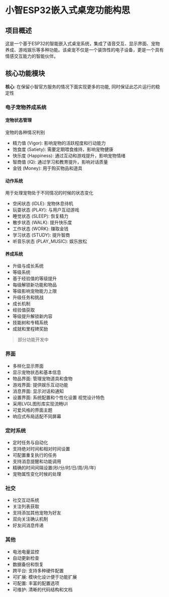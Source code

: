 # 小智ESP32嵌入式桌宠功能构思
## 项目概述
这是一个基于ESP32的智能嵌入式桌宠系统，集成了语音交互、显示界面、宠物养成、游戏娱乐等多种功能。该桌宠不仅是一个装饰性的电子设备，更是一个具有情感交互能力的智能伙伴。

## 核心功能模块

**核心**: 在保留小智官方服务的情况下面实现更多的功能, 同时保证此芯片运行的稳定性

### 电子宠物养成系统

#### 宠物状态管理

宠物的各种情况判别

+ 精力值 (Vigor): 影响宠物的活跃程度和行动能力
+ 饱食度 (Satiety): 需要定期喂食维持，影响宠物健康
+ 快乐度 (Happiness): 通过互动和游戏提升，影响宠物情绪
+ 智商值 (IQ): 通过学习和教育提升，影响对话质量
+ 金钱 (Money): 用于购买物品和道具

#### 动作系统

用于处理宠物处于不同情况的时候的状态变化

+ 空闲状态 (IDLE): 宠物休息待机
+ 玩耍状态 (PLAY): 与用户互动游戏
+ 睡觉状态 (SLEEP): 恢复精力
+ 散步状态 (WALK): 提升快乐度
+ 工作状态 (WORK): 赚取金钱
+ 学习状态 (STUDY): 提升智商
+ 听音乐状态 (PLAY_MUSIC): 娱乐放松

#### 养成系统

+ 升级与成长系统
+ 等级系统
+ 基于经验值的等级提升
+ 每级解锁新功能和物品
+ 等级影响宠物能力上限
+ 升级任务和挑战
+ 成长机制
+ 经验值获取
+ 等级提升解锁新内容
+ 技能树和专精系统
+ 成就和里程碑奖励

> 部分功能开发中

### 界面

+ 多样化显示界面
+ 显示宠物状态和基本信息
+ 物品界面: 管理宠物道具和食物
+ 游戏界面: 提供娱乐互动功能
+ 消息界面: 显示对话和通知
+ 设置界面: 系统配置和个性化设置
    视觉设计特色
+ 采用LVGL图形库实现流畅UI
+ 可爱风格的界面主题
+ 响应式布局适配不同屏幕

### 定时系统

+ 定时任务与自动化
+ 支持绝对时间和相对时间设置
+ 可配置重复执行的任务
+ 支持消息提醒和功能调用
+ 精确的时间间隔设置(秒/分/时/日/周/月/年)
+ 宠物属性变化时候的处理

### 社交

+ 社交互动系统
+ 关注列表获取
+ 支持添加其他宠物为好友
+ 双向关注确认机制
+ 好友间消息传递

### 其他

+ 电池电量监控
+ 自动更新检查
+ 数据备份和恢复
+ 跨平台: 支持多种硬件配置
+ 可扩展: 模块化设计便于功能扩展
+ 可配置: 丰富的配置选项
+ 可维护: 清晰的代码结构和文档

